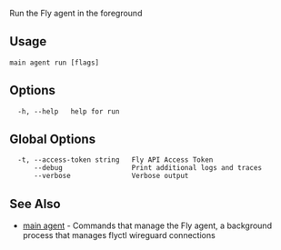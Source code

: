 Run the Fly agent in the foreground


## Usage
~~~
main agent run [flags]
~~~

## Options

~~~
  -h, --help   help for run
~~~

## Global Options

~~~
  -t, --access-token string   Fly API Access Token
      --debug                 Print additional logs and traces
      --verbose               Verbose output
~~~

## See Also

* [main agent](/docs/flyctl/main-agent/)	 - Commands that manage the Fly agent, a background process that manages flyctl wireguard connections

